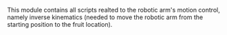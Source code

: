 This module contains all scripts realted to the robotic arm's motion control, namely inverse kinematics (needed to move the robotic arm from the starting position to the fruit location). 
